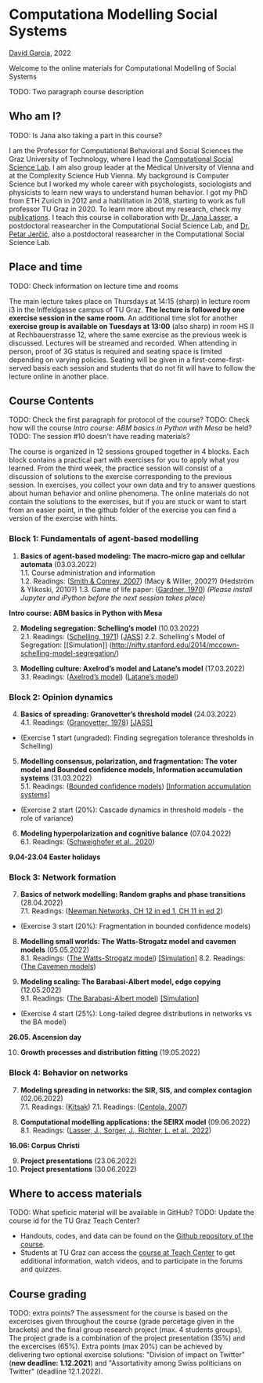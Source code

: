 # Computationa Modelling Social Systems
[David Garcia](http://dgarcia.eu), 2022

Welcome to the online materials for Computational Modelling of Social Systems

TODO: Two paragraph course description

## Who am I?

TODO: Is Jana also taking a part in this course?

I am the Professor for Computational Behavioral and Social Sciences the Graz University of Technology, where I lead the [Computational Social Science Lab](http://www.csslab.at). I am also group leader at the Medical University of Vienna and at the Complexity Science Hub Vienna. My background is Computer Science but I worked my whole career with psychologists, sociologists and physicists to learn new ways to understand human behavior. I got my PhD from ETH Zurich in 2012 and a habilitation in 2018, starting to work as full professor TU Graz in 2020. To learn more about my research, check my [publications](https://dgarcia.eu/full-publication-list/). I teach this course in collaboration with [Dr. Jana Lasser](https://janalasser.at/), a postdoctoral reasearcher in the Computational Social Science Lab, and [Dr. Petar Jerčić](https://petarjercic.com/), also a postdoctoral reasearcher in the Computational Social Science Lab.

## Place and time

TODO: Check information on lecture time and rooms

The main lecture takes place on Thursdays at 14:15 (sharp) in lecture room i3 in the Inffeldgasse campus of TU Graz. **The lecture is followed by one exercise session in the same room.** An additional time slot for another **exercise group is available on Tuesdays at 13:00** (also sharp) in room HS II at Rechbauerstrasse 12, where the same exercise as the previous week is discussed. Lectures will be streamed and recorded. When attending in person, proof of 3G status is required and seating space is limited depending on varying policies. Seating will be given in a first-come-first-served basis each session and students that do not fit will have to follow the lecture online in another place.

## Course Contents

TODO: Check the first paragraph for protocol of the course?
TODO: Check how will the course *Intro course: ABM basics in Python with Mesa* be held?
TODO: The session #10 doesn't have reading materials?

The course is organized in 12 sessions grouped together in 4 blocks. Each block contains a practical part with exercises for you to apply what you learned. From the third week, the practice session will consist of a discussion of solutions to the exercise corresponding to the previous session. In exercises, you collect your own data and try to answer questions about human behavior and online phenomena. The online materials do not contain the solutions to the exercises, but if you are stuck or want to start from an easier point, in the github folder of the exercise you can find a version of the exercise with hints.

### Block 1: Fundamentals of agent-based modelling

1. **Basics of agent-based modeling: The macro-micro gap and cellular automata**  (03.03.2022)  
1.1. Course administration and information  
1.2. Readings: ([Smith & Conrey, 2007](https://journals.sagepub.com/doi/abs/10.1177/1088868306294789)) (Macy & Willer, 2002?) (Hedström & Ylikoski, 2010?)
1.3. Game of life paper: ([Gardner, 1970](http://web.stanford.edu/class/sts145/Library/life.pdf))
*(Please install Jupyter and iPython before the next session takes place)*

**Intro course: ABM basics in Python with Mesa**

2. **Modeling segregation: Schelling’s model**  (10.03.2022)  
2.1. Readings: ([Schelling, 1971](https://www.uzh.ch/cmsssl/suz/dam/jcr:00000000-68cb-72db-ffff-ffffff8071db/04.02%7B_%7Dschelling%7B_%7D71.pdf)) [[JASS]](https://www.jasss.org/15/1/6.html) 
2.2. Schelling's Model of Segregation: [[Simulation]] (http://nifty.stanford.edu/2014/mccown-schelling-model-segregation/)

3. **Modelling culture: Axelrod’s model and Latane’s model**  (17.03.2022)  
3.1. Readings: ([Axelrod’s model](https://ndg.asc.upenn.edu/wp-content/uploads/2016/04/Axelrod-1997-JCR.pdf)) ([Latane’s model](https://pcl.sitehost.iu.edu/rgoldsto/complex/nowak90.pdf))

### Block 2: Opinion dynamics

4. **Basics of spreading: Granovetter’s threshold model**  (24.03.2022)  
4.1. Readings: ([Granovetter, 1978](https://www.jstor.org/stable/2778111)) [[JASS]](https://www.jasss.org/15/1/6.html)
- (Exercise 1 start (ungraded): Finding segregation tolerance thresholds in Schelling)

5. **Modelling consensus, polarization, and fragmentation: The voter model and Bounded confidence models, Information accumulation systems**  (31.03.2022)  
5.1. Readings: ([Bounded confidence models](https://www.researchgate.net/profile/Frederic-Amblard/publication/312153320_Mixing_beliefs_among_interacting_agents/links/60b5ed8b4585154e5ef5cb8d/Mixing-beliefs-among-interacting-agents.pdf)) [[Information accumulation systems]](https://iopscience.iop.org/article/10.1088/1742-5468/2010/06/P06005/meta) 
- (Exercise 2 start (20%): Cascade dynamics in threshold models - the role of variance)

6. **Modeling hyperpolarization and cognitive balance**  (07.04.2022)  
6.1. Readings: ([Schweighofer et al., 2020](https://www.jasss.org/23/3/5.html))

**9.04-23.04 Easter holidays**

### Block 3: Network formation

7. **Basics of network modelling: Random graphs and phase transitions**  (28.04.2022)  
7.1. Readings: ([Newman Networks, CH 12 in ed 1, CH 11 in ed 2](https://www.amazon.com/Networks-Introduction-Mark-Newman/dp/0199206651))
- (Exercise 3 start (20%): Fragmentation in bounded confidence models)

8. **Modelling small worlds: The Watts-Strogatz model and cavemen models**  (05.05.2022)  
8.1. Readings: ([The Watts-Strogatz model](https://www.nature.com/articles/30918)) [[Simulation]](www.netlogoweb.org/launch)
8.2. Readings: ([The Cavemen models](https://www.jstor.org/stable/10.1086/210318))

9. **Modeling scaling: The Barabasi-Albert model, edge copying**  (12.05.2022)  
9.1. Readings: ([The Barabasi-Albert model](https://arxiv.org/abs/cond-mat/9910332)) [[Simulation]](https://sarah37.github.io/barabasialbert/)
- (Exercise 4 start (25%): Long-tailed degree distributions in networks vs the BA model)

**26.05. Ascension day**

10. **Growth processes and distribution fitting**  (19.05.2022)  

### Block 4: Behavior on networks

7. **Modeling spreading in networks: the SIR, SIS, and complex contagion**  (02.06.2022)  
7.1. Readings: ([Kitsak](https://www.nature.com/articles/nphys1746))
7.1. Readings: ([Centola, 2007](https://www.jstor.org/stable/10.1086/521848))

8. **Computational modelling applications: the SEIRX model**  (09.06.2022)  
8.1. Readings: ([Lasser, J., Sorger, J., Richter, L. et al., 2022](https://www.nature.com/articles/s41467-022-28170-6))

**16.06: Corpus Christi**

9. **Project presentations**  (23.06.2022)
9. **Project presentations**  (30.06.2022)

## Where to access materials

TODO: What speficic material will be available in GitHub?
TODO: Update the course id for the TU Graz Teach Center?

- Handouts, codes, and data can be found on the [Github repository of the course](https://github.com/dgarcia-eu/ComputationalModellingSocialSystems).
- Students at TU Graz can access the [course at Teach Center](https://tc.tugraz.at/main/course/view.php?id=4072) to get additional information, watch videos, and to participate in the forums and quizzes.

## Course grading

TODO: extra points?
The assessment for the course is based on the excercises given throughout the course (grade percetage given in the brackets) and the final group research project (max. 4 students groups). The project grade is a combination of the project presentation (35%) and the excercises (65%). Extra points (max 20%)  can be achieved by delivering two optional exercise solutions: "Division of impact on Twitter" (**new deadline: 1.12.2021**) and "Assortativity among Swiss politicians on Twitter" (deadline 12.1.2022).
